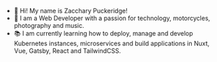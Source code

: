 - 👋 Hi! My name is Zacchary Puckeridge!
- 👀 I am a Web Developer with a passion for technology, motorcycles, photography and music.
- 📚 I am currently learning how to deploy, manage and develop Kubernetes instances, microservices and build applications in Nuxt, Vue, Gatsby, React and TailwindCSS.

